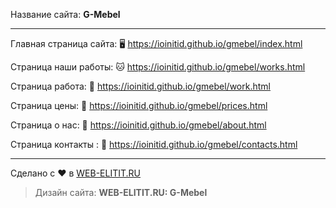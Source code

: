 Название сайта: **G-Mebel**

------------

Главная страница сайта: 🖥️ https://ioinitid.github.io/gmebel/index.html

Страница наши работы: 🐱 https://ioinitid.github.io/gmebel/works.html

Страница работа: 🌳 https://ioinitid.github.io/gmebel/work.html

Страница цены: 🦊 https://ioinitid.github.io/gmebel/prices.html

Страница о нас: 📝 https://ioinitid.github.io/gmebel/about.html

Страница контакты : 🐧 https://ioinitid.github.io/gmebel/contacts.html

------------

Сделано с ❤️ в [WEB-ELITIT.RU](https://www.web-elitit.ru "Web-elitit.ru")
> Дизайн сайта: **WEB-ELITIT.RU: G-Mebel**
